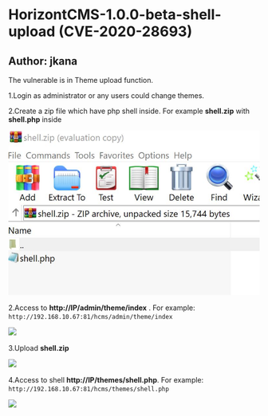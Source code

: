 # HorizontCMS-1.0.0-beta-shell-upload (CVE-2020-28693)

Author: jkana
----

The vulnerable is in Theme upload function.

1.Login as administrator or any users could change themes.

2.Create a zip file which have php shell inside. For example **shell.zip** with **shell.php** inside

![](https://github.com/jkana/HorizontCMS-1.0.0-beta-shell-upload/raw/main/Images/1.JPG)

2.Access to **http://IP/admin/theme/index** . For example:
```http://192.168.10.67:81/hcms/admin/theme/index```

![](https://github.com/jkana/HorizontCMS-1.0.0-beta-shell-upload/raw/main/Images/2.JPG)

3.Upload **shell.zip**

![](https://github.com/jkana/HorizontCMS-1.0.0-beta-shell-upload/raw/main/Images/4.JPG)

4.Access to shell **http://IP/themes/shell.php**. For example:
```http://192.168.10.67:81/hcms/themes/shell.php```

![](https://github.com/jkana/HorizontCMS-1.0.0-beta-shell-upload/raw/main/Images/3.JPG)

